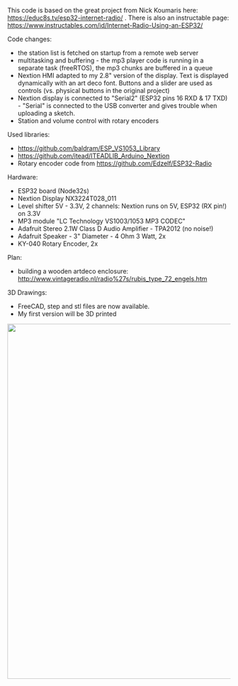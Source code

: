 This code is based on the great project from Nick Koumaris here: https://educ8s.tv/esp32-internet-radio/ .
There is also an instructable page: https://www.instructables.com/id/Internet-Radio-Using-an-ESP32/

Code changes:
* the station list is fetched on startup from a remote web server
* multitasking and buffering - the mp3 player code is running in a separate task (freeRTOS), the mp3 chunks are buffered in a queue
* Nextion HMI adapted to my 2.8" version of the display. Text is displayed dynamically with an art deco font. Buttons and a slider are used as controls (vs. physical buttons in the original project)
* Nextion display is connected to "Serial2" (ESP32 pins 16 RXD & 17 TXD) - "Serial" is connected to the USB converter and gives trouble when uploading a sketch.
* Station and volume control with rotary encoders

Used libraries:
* https://github.com/baldram/ESP_VS1053_Library
* https://github.com/itead/ITEADLIB_Arduino_Nextion
* Rotary encoder code from https://github.com/Edzelf/ESP32-Radio

Hardware:
* ESP32 board (Node32s)
* Nextion Display NX3224T028_011
* Level shifter 5V - 3.3V, 2 channels: Nextion runs on 5V, ESP32 (RX pin!) on 3.3V 
* MP3 module "LC Technology VS1003/1053 MP3 CODEC"
* Adafruit Stereo 2.1W Class D Audio Amplifier - TPA2012 (no noise!)
* Adafruit Speaker - 3" Diameter - 4 Ohm 3 Watt, 2x
* KY-040 Rotary Encoder, 2x

Plan:
* building a wooden artdeco enclosure: http://www.vintageradio.nl/radio%27s/rubis_type_72_engels.htm

3D Drawings:
* FreeCAD, step and stl files are now available.
* My first version will be 3D printed

<p align="center">
  <img src="./Rubis/Rubis_printed.png" width="800"/>
</p>
